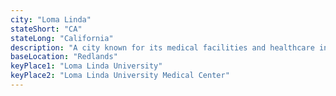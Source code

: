 ```yaml
---
city: "Loma Linda"
stateShort: "CA"
stateLong: "California"
description: "A city known for its medical facilities and healthcare industry."
baseLocation: "Redlands"
keyPlace1: "Loma Linda University"
keyPlace2: "Loma Linda University Medical Center"
---
```

